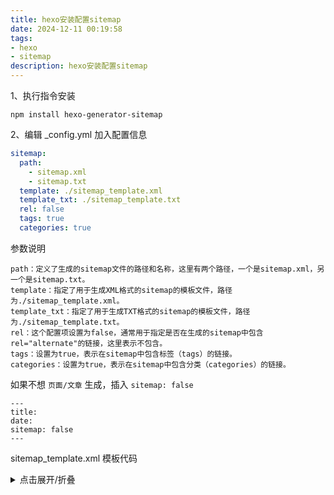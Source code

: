 ```yaml
---
title: hexo安装配置sitemap
date: 2024-12-11 00:19:58
tags:
- hexo
- sitemap
description: hexo安装配置sitemap
---
```

1、执行指令安装
``` shell
npm install hexo-generator-sitemap
```

2、编辑 _config.yml 加入配置信息
``` yml
sitemap:
  path: 
    - sitemap.xml
    - sitemap.txt
  template: ./sitemap_template.xml
  template_txt: ./sitemap_template.txt
  rel: false
  tags: true
  categories: true
  ```

  参数说明
  ```
path：定义了生成的sitemap文件的路径和名称，这里有两个路径，一个是sitemap.xml，另一个是sitemap.txt。
template：指定了用于生成XML格式的sitemap的模板文件，路径为./sitemap_template.xml。
template_txt：指定了用于生成TXT格式的sitemap的模板文件，路径为./sitemap_template.txt。
rel：这个配置项设置为false，通常用于指定是否在生成的sitemap中包含rel="alternate"的链接，这里表示不包含。
tags：设置为true，表示在sitemap中包含标签（tags）的链接。
categories：设置为true，表示在sitemap中包含分类（categories）的链接。
  ```

  如果不想 ```页面/文章``` 生成，插入 ```sitemap: false```

```
---
title: 
date: 
sitemap: false
---
```

sitemap_template.xml 模板代码

<details>
  <summary>点击展开/折叠</summary>
``` xml
<?xml version="1.0" encoding="UTF-8"?>
<urlset xmlns="http://www.sitemaps.org/schemas/sitemap/0.9">
  {% for post in posts %}
  <url>
    <loc>{{ post.permalink | uriencode }}</loc>
    {% if post.updated %}
    <lastmod>{{ post.updated | formatDate }}</lastmod>
    {% elif post.date %}
    <lastmod>{{ post.date | formatDate }}</lastmod>
    {% endif %}
    <changefreq>monthly</changefreq>
    <priority>0.6</priority>
  </url>
  {% endfor %}

  <url>
    <loc>{{ config.url | uriencode }}</loc>
    <lastmod>{{ sNow | formatDate }}</lastmod>
    <changefreq>daily</changefreq>
    <priority>1.0</priority>
  </url>

  {% for tag in tags %}
  <url>
    <loc>{{ tag.permalink | uriencode }}</loc>
    <lastmod>{{ sNow | formatDate }}</lastmod>
    <changefreq>weekly</changefreq>
    <priority>0.2</priority>
  </url>
  {% endfor %}

  {% for cat in categories %}
  <url>
    <loc>{{ cat.permalink | uriencode }}</loc>
    <lastmod>{{ sNow | formatDate }}</lastmod>
    <changefreq>weekly</changefreq>
    <priority>0.2</priority>
  </url>
  {% endfor %}
</urlset>
```
</details>

sitemap_template.txt 模板代码

``` txt
{% for post in posts %}{{ post.permalink | uriencode }}
{% endfor %}{{ config.url | uriencode }}
{% for tag in tags %}{{ tag.permalink | uriencode }}
{% endfor %}{% for cat in categories %}{{ cat.permalink | uriencode }}
{% endfor %}
```

执行指令看看sitemap文件有没有正常生成到 public

``` shell
hexo generate
```
来源：<a target="_blank" rel="nofollow noopener" href="https://github.com/hexojs/hexo-generator-sitemap">github.com/hexojs/hexo-generator-sitemap</a>